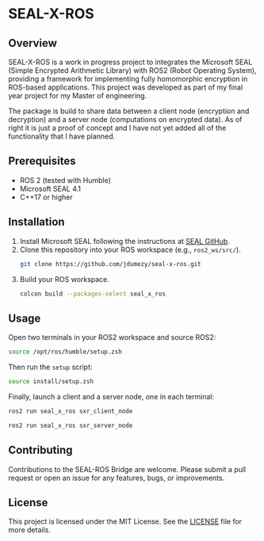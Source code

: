 # SEAL-X-ROS

## Overview
SEAL-X-ROS is a work in progress project to integrates the Microsoft SEAL (Simple Encrypted Arithmetic Library) with ROS2 (Robot Operating System), providing a framework for implementing fully homomorphic encryption in ROS-based applications. This project was developed as part of my final year project for my Master of engineering.

The package is build to share data between a client node (encryption and decryption) and a server node (computations on encrypted data). As of right it is just a proof of concept and I have not yet added all of the functionality that I have planned.

## Prerequisites
- ROS 2 (tested with Humble)
- Microsoft SEAL 4.1
- C++17 or higher

## Installation
1. Install Microsoft SEAL following the instructions at [SEAL GitHub](https://github.com/microsoft/SEAL).
2. Clone this repository into your ROS workspace (e.g., `ros2_ws/src/`).
   ```bash
   git clone https://github.com/jdumezy/seal-x-ros.git
   ```
3. Build your ROS workspace.
   ```bash
   colcon build --packages-select seal_x_ros
   ```

## Usage
Open two terminals in your ROS2 workspace and source ROS2:
```bash
source /opt/ros/humble/setup.zsh
```
Then run the `setup` script:
```bash
source install/setup.zsh
```
Finally, launch a client and a server node, one in each terminal:
```bash
ros2 run seal_x_ros sxr_client_node

ros2 run seal_x_ros sxr_server_node
```

## Contributing
Contributions to the SEAL-ROS Bridge are welcome. Please submit a pull request or open an issue for any features, bugs, or improvements.

## License
This project is licensed under the MIT License. See the [LICENSE](LICENSE) file for more details.
